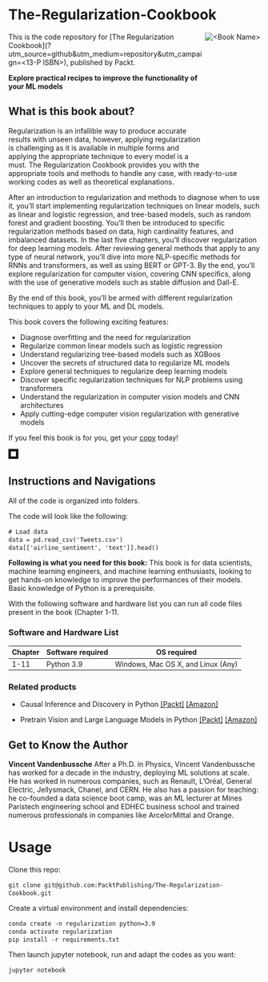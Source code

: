 # The-Regularization-Cookbook

<a href="<Packtpub book link>?utm_source=github&utm_medium=repository&utm_campaign=<13-P ISBN>"><img src="https://static.packt-cdn.com/products/<13-P ISBN>/cover/smaller" alt="<Book Name>" height="256px" align="right"></a>

This is the code repository for [The Regularization Cookbook](<Packtpub book link>?utm_source=github&utm_medium=repository&utm_campaign=<13-P ISBN>), published by Packt.

**Explore practical recipes to improve the functionality of your ML models**

## What is this book about?
Regularization is an infallible way to produce accurate results with unseen data, however, applying regularization is challenging as it is available in multiple forms and applying the appropriate technique to every model is a must. The Regularization Cookbook provides you with the appropriate tools and methods to handle any case, with ready-to-use working codes as well as theoretical explanations.

After an introduction to regularization and methods to diagnose when to use it, you’ll start implementing regularization techniques on linear models, such as linear and logistic regression, and tree-based models, such as random forest and gradient boosting. You’ll then be introduced to specific regularization methods based on data, high cardinality features, and imbalanced datasets. In the last five chapters, you’ll discover regularization for deep learning models. After reviewing general methods that apply to any type of neural network, you’ll dive into more NLP-specific methods for RNNs and transformers, as well as using BERT or GPT-3. By the end, you’ll explore regularization for computer vision, covering CNN specifics, along with the use of generative models such as stable diffusion and Dall-E.

By the end of this book, you’ll be armed with different regularization techniques to apply to your ML and DL models.

This book covers the following exciting features: 
* Diagnose overfitting and the need for regularization
* Regularize common linear models such as logistic regression
* Understand regularizing tree-based models such as XGBoos
* Uncover the secrets of structured data to regularize ML models
* Explore general techniques to regularize deep learning models
* Discover specific regularization techniques for NLP problems using transformers
* Understand the regularization in computer vision models and CNN architectures
* Apply cutting-edge computer vision regularization with generative models

If you feel this book is for you, get your [copy](https://www.amazon.com/dp/1837634084) today!

<a href="https://www.packtpub.com/?utm_source=github&utm_medium=banner&utm_campaign=GitHubBanner"><img src="https://raw.githubusercontent.com/PacktPublishing/GitHub/master/GitHub.png" alt="https://www.packtpub.com/" border="5" /></a>

## Instructions and Navigations
All of the code is organized into folders.

The code will look like the following:
```
# Load data
data = pd.read_csv('Tweets.csv')
data[['airline_sentiment', 'text']].head()
```

**Following is what you need for this book:**
This book is for data scientists, machine learning engineers, and machine learning enthusiasts, looking to get hands-on knowledge to improve the performances of their models. Basic knowledge of Python is a prerequisite.

With the following software and hardware list you can run all code files present in the book (Chapter 1-11.

### Software and Hardware List

| Chapter  | Software required                                                                    | OS required                        |
| -------- | -------------------------------------------------------------------------------------| -----------------------------------|
|  	1-11   | Python 3.9   							                                              | Windows, Mac OS X, and Linux (Any) |


### Related products <Other books you may enjoy>
* Causal Inference and Discovery in Python [[Packt]](https://www.packtpub.com/product/causal-inference-and-discovery-in-python/9781804612989) [[Amazon]](https://www.amazon.in/Causal-Inference-Discovery-Python-learning/dp/1804612987)

* Pretrain Vision and Large Language Models in Python [[Packt]](https://www.packtpub.com/product/pretrain-vision-and-large-language-models-in-python/9781804618257) [[Amazon]](https://www.amazon.in/Pretrain-Vision-Language-Models-Beginners-ebook/dp/B0BFFDF4MQ)

## Get to Know the Author
**Vincent Vandenbussche** After a Ph.D. in Physics, Vincent Vandenbussche has worked for a decade in the industry, deploying ML solutions at scale. He has worked in numerous companies, such as Renault, L’Oréal, General Electric, Jellysmack, Chanel, and CERN.
He also has a passion for teaching: he co-founded a data science boot camp, was an ML lecturer at Mines Paristech engineering school and EDHEC business school and trained numerous professionals in companies like ArcelorMittal and Orange.

# Usage

Clone this repo:
```shell
git clone git@github.com:PacktPublishing/The-Regularization-Cookbook.git
```

Create a virtual environment and install dependencies:
```shell
conda create -n regularization python=3.9
conda activate regularization
pip install -r requirements.txt
```

Then launch jupyter notebook, run and adapt the codes as you want:
```shell
jupyter notebook
```
